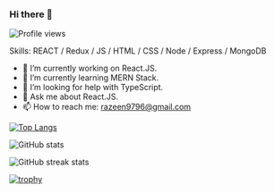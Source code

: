 ### Hi there 👋
![Profile views](https://gpvc.arturio.dev/Razeen-Shaikh)

Skills: REACT / Redux / JS / HTML / CSS / Node / Express / MongoDB

- 🔭 I’m currently working on React.JS. 
- 🌱 I’m currently learning MERN Stack. 
- 🤔 I’m looking for help with TypeScript. 
- 💬 Ask me about React.JS. 
- 📫 How to reach me: razeen9796@gmail.com 

[![Top Langs](https://github-readme-stats.vercel.app/api/top-langs/?username=Razeen-Shaikh)](https://github.com/anuraghazra/github-readme-stats)

![GitHub stats](https://github-readme-stats.vercel.app/api?username=Razeen-Shaikh&show_icons=true&count_private=true)  

![GitHub streak stats](https://github-readme-streak-stats.herokuapp.com/?user=Razeen-Shaikh)

[![trophy](https://github-profile-trophy.vercel.app/?username=Razeen-Shaikh)](https://github.com/ryo-ma/github-profile-trophy)
